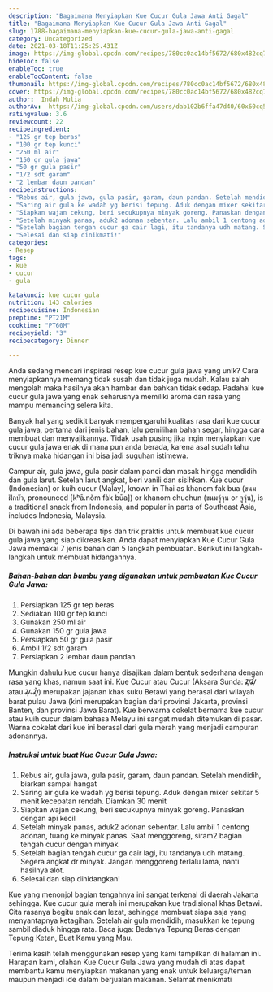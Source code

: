 ```yaml
---
description: "Bagaimana Menyiapkan Kue Cucur Gula Jawa Anti Gagal"
title: "Bagaimana Menyiapkan Kue Cucur Gula Jawa Anti Gagal"
slug: 1788-bagaimana-menyiapkan-kue-cucur-gula-jawa-anti-gagal
category: Uncategorized
date: 2021-03-18T11:25:25.431Z
image: https://img-global.cpcdn.com/recipes/780cc0ac14bf5672/680x482cq70/kue-cucur-gula-jawa-foto-resep-utama.jpg
hideToc: false
enableToc: true
enableTocContent: false
thumbnail: https://img-global.cpcdn.com/recipes/780cc0ac14bf5672/680x482cq70/kue-cucur-gula-jawa-foto-resep-utama.jpg
cover: https://img-global.cpcdn.com/recipes/780cc0ac14bf5672/680x482cq70/kue-cucur-gula-jawa-foto-resep-utama.jpg
author:  Indah Mulia
authorAv:  https://img-global.cpcdn.com/users/dab102b6ffa47d40/60x60cq50/avatar.jpg
ratingvalue: 3.6
reviewcount: 22
recipeingredient:
- "125 gr tep beras"
- "100 gr tep kunci"
- "250 ml air"
- "150 gr gula jawa"
- "50 gr gula pasir"
- "1/2 sdt garam"
- "2 lembar daun pandan"
recipeinstructions:
- "Rebus air, gula jawa, gula pasir, garam, daun pandan. Setelah mendidih, biarkan sampai hangat"
- "Saring air gula ke wadah yg berisi tepung. Aduk dengan mixer sekitar 5 menit kecepatan rendah. Diamkan 30 menit"
- "Siapkan wajan cekung, beri secukupnya minyak goreng. Panaskan dengan api kecil"
- "Setelah minyak panas, aduk2 adonan sebentar. Lalu ambil 1 centong adonan, tuang ke minyak panas. Saat menggoreng, siram2 bagian tengah cucur dengan minyak"
- "Setelah bagian tengah cucur ga cair lagi, itu tandanya udh matang. Segera angkat dr minyak. Jangan menggoreng terlalu lama, nanti hasilnya alot."
- "Selesai dan siap dinikmati!"
categories:
- Resep
tags:
- kue
- cucur
- gula

katakunci: kue cucur gula 
nutrition: 143 calories
recipecuisine: Indonesian
preptime: "PT21M"
cooktime: "PT60M"
recipeyield: "3"
recipecategory: Dinner

---
```



Anda sedang mencari inspirasi resep kue cucur gula jawa yang unik? Cara menyiapkannya memang tidak susah dan tidak juga mudah. Kalau salah mengolah maka hasilnya akan hambar dan bahkan tidak sedap. Padahal kue cucur gula jawa yang enak seharusnya memiliki aroma dan rasa yang mampu memancing selera kita.


Banyak hal yang sedikit banyak mempengaruhi kualitas rasa dari kue cucur gula jawa, pertama dari jenis bahan, lalu pemilihan bahan segar, hingga cara membuat dan menyajikannya. Tidak usah pusing jika ingin menyiapkan kue cucur gula jawa enak di mana pun anda berada, karena asal sudah tahu triknya maka hidangan ini bisa jadi suguhan istimewa.

Campur air, gula jawa, gula pasir dalam panci dan masak hingga mendidih dan gula larut. Setelah larut angkat, beri vanili dan sisihkan. Kue cucur (Indonesian) or kuih cucur (Malay), known in Thai as khanom fak bua (ขนมฝักบัว, pronounced [kʰā.nǒm fàk būa]) or khanom chuchun (ขนมจู้จุน or จูจุ่น), is a traditional snack from Indonesia, and popular in parts of Southeast Asia, includes Indonesia, Malaysia.


Di bawah ini ada beberapa tips dan trik praktis untuk membuat kue cucur gula jawa yang siap dikreasikan. Anda dapat menyiapkan Kue Cucur Gula Jawa memakai 7 jenis bahan dan 5 langkah pembuatan. Berikut ini langkah-langkah untuk membuat hidangannya.

<!--inarticleads1-->

##### Bahan-bahan dan bumbu yang digunakan untuk pembuatan Kue Cucur Gula Jawa:

1. Persiapkan 125 gr tep beras
1. Sediakan 100 gr tep kunci
1. Gunakan 250 ml air
1. Gunakan 150 gr gula jawa
1. Persiapkan 50 gr gula pasir
1. Ambil 1/2 sdt garam
1. Persiapkan 2 lembar daun pandan


Mungkin dahulu kue cucur hanya disajikan dalam bentuk sederhana dengan rasa yang khas, namun saat ini. Kue Cucur atau Cucur (Aksara Sunda: ᮎᮥᮎᮥᮁ atau ᮎᮥᮂᮎᮥᮁ) merupakan jajanan khas suku Betawi yang berasal dari wilayah barat pulau Jawa (kini merupakan bagian dari provinsi Jakarta, provinsi Banten, dan provinsi Jawa Barat). Kue berwarna cokelat bernama kue cucur atau kuih cucur dalam bahasa Melayu ini sangat mudah ditemukan di pasar. Warna cokelat dari kue ini berasal dari gula merah yang menjadi campuran adonannya. 

<!--inarticleads2-->

##### Instruksi untuk buat Kue Cucur Gula Jawa:

1. Rebus air, gula jawa, gula pasir, garam, daun pandan. Setelah mendidih, biarkan sampai hangat
1. Saring air gula ke wadah yg berisi tepung. Aduk dengan mixer sekitar 5 menit kecepatan rendah. Diamkan 30 menit
1. Siapkan wajan cekung, beri secukupnya minyak goreng. Panaskan dengan api kecil
1. Setelah minyak panas, aduk2 adonan sebentar. Lalu ambil 1 centong adonan, tuang ke minyak panas. Saat menggoreng, siram2 bagian tengah cucur dengan minyak
1. Setelah bagian tengah cucur ga cair lagi, itu tandanya udh matang. Segera angkat dr minyak. Jangan menggoreng terlalu lama, nanti hasilnya alot.
1. Selesai dan siap dihidangkan!

Kue yang menonjol bagian tengahnya ini sangat terkenal di daerah Jakarta sehingga. Kue cucur gula merah ini merupakan kue tradisional khas Betawi. Cita rasanya begitu enak dan lezat, sehingga membuat siapa saja yang menyantapnya ketagihan. Setelah air gula mendidih, masukkan ke tepung sambil diaduk hingga rata. Baca juga: Bedanya Tepung Beras dengan Tepung Ketan, Buat Kamu yang Mau. 

Terima kasih telah menggunakan resep yang kami tampilkan di halaman ini. Harapan kami, olahan Kue Cucur Gula Jawa yang mudah di atas dapat membantu kamu menyiapkan makanan yang enak untuk keluarga/teman maupun menjadi ide dalam berjualan makanan. Selamat menikmati
